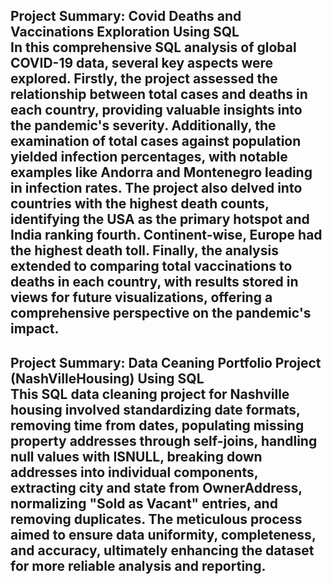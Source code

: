 <h2>Project Summary: Covid Deaths and Vaccinations Exploration Using SQL<br/>
In this comprehensive SQL analysis of global COVID-19 data, several key aspects were explored. Firstly, the project assessed the relationship between total cases and deaths in each country, providing valuable insights into the pandemic's severity. Additionally, the examination of total cases against population yielded infection percentages, with notable examples like Andorra and Montenegro leading in infection rates. The project also delved into countries with the highest death counts, identifying the USA as the primary hotspot and India ranking fourth. Continent-wise, Europe had the highest death toll. Finally, the analysis extended to comparing total vaccinations to deaths in each country, with results stored in views for future visualizations, offering a comprehensive perspective on the pandemic's impact.

<h2>Project Summary: Data Ceaning Portfolio Project (NashVilleHousing) Using SQL<br/>
This SQL data cleaning project for Nashville housing involved standardizing date formats, removing time from dates, populating missing property addresses through self-joins, handling null values with ISNULL, breaking down addresses into individual components, extracting city and state from OwnerAddress, normalizing "Sold as Vacant" entries, and removing duplicates. The meticulous process aimed to ensure data uniformity, completeness, and accuracy, ultimately enhancing the dataset for more reliable analysis and reporting.
